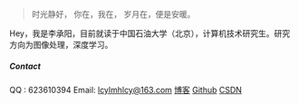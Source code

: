 > 时光静好， 
> 你在，我在，
> 岁月在，便是安暖。

Hey，我是李承阳，目前就读于中国石油大学（北京），计算机技术研究生。研究方向为图像处理，深度学习。

##### Contact
QQ : 623610394
Email: lcylmhlcy@163.com
[博客](https://lcylmhlcy.github.io)
[Github](http://github.com/lcylmhlcy)
[CSDN](https://blog.csdn.net/qq_19598705)
